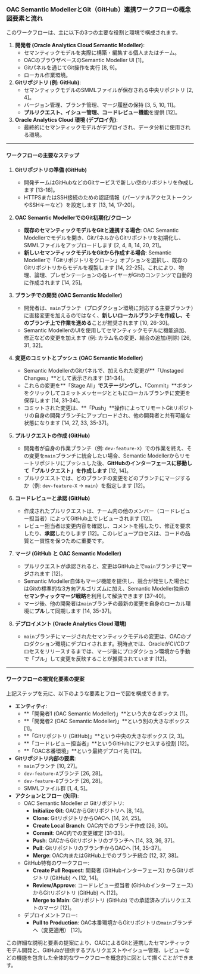 ### OAC Semantic ModellerとGit（GitHub）連携ワークフローの概念図要素と流れ

このワークフローは、主に以下の3つの主要な役割と環境で構成されます。

1.  **開発者 (Oracle Analytics Cloud Semantic Modeller)**:
    *   セマンティックモデルを実際に構築・編集する個人またはチーム。
    *   OACのブラウザベースのSemantic Modeller UI [1]。
    *   Gitパネルを通じてGit操作を実行 [8, 9]。
    *   ローカル作業環境。
2.  **Gitリポジトリ (例: GitHub)**:
    *   セマンティックモデルのSMMLファイルが保存される中央リポジトリ [2, 4]。
    *   バージョン管理、ブランチ管理、マージ履歴の保持 [3, 5, 10, 11]。
    *   **プルリクエスト、イシュー管理、コードレビュー機能**を提供 [12]。
3.  **Oracle Analytics Cloud 環境 (デプロイ先)**:
    *   最終的にセマンティックモデルがデプロイされ、データ分析に使用される環境。

---

#### ワークフローの主要なステップ

1.  **Gitリポジトリの準備 (GitHub)**
    *   開発チームはGitHubなどのGitサービスで新しい空のリポジトリを作成します [13-16]。
    *   HTTPSまたはSSH接続のための認証情報（パーソナルアクセストークンやSSHキーなど）を設定します [13, 14, 17-20]。

2.  **OAC Semantic ModellerでのGit初期化/クローン**
    *   **既存のセマンティックモデルをGitと連携する場合**: OAC Semantic Modellerでモデルを開き、GitパネルからGitリポジトリを初期化し、SMMLファイルをアップロードします [2, 4, 8, 14, 20, 21]。
    *   **新しいセマンティックモデルをGitから作成する場合**: Semantic Modellerで「Gitリポジトリをクローン」オプションを選択し、既存のGitリポジトリからモデルを複製します [14, 22-25]。これにより、物理、論理、プレゼンテーションの各レイヤーがGitのコンテンツで自動的に作成されます [14, 25]。

3.  **ブランチでの開発 (OAC Semantic Modeller)**
    *   開発者は、`main`ブランチ（プロダクション環境に対応する主要ブランチ）に直接変更を加えるのではなく、**新しいローカルブランチを作成し、そのブランチ上で作業を進める**ことが推奨されます [10, 26-30]。
    *   Semantic ModellerのUIを使用してセマンティックモデルに機能追加、修正などの変更を加えます (例: カラム名の変更、結合の追加/削除) [26, 31, 32]。

4.  **変更のコミットとプッシュ (OAC Semantic Modeller)**
    *   Semantic ModellerのGitパネルで、加えられた変更が**「Unstaged Changes」**として表示されます [31-34]。
    *   これらの変更を**「Stage All」**でステージングし、**「Commit」**ボタンをクリックしてコミットメッセージとともにローカルブランチに変更を保存します [14, 31-34]。
    *   コミットされた変更は、**「Push」**操作によってリモートGitリポジトリの自身の開発ブランチにアップロードされ、他の開発者と共有可能な状態になります [14, 27, 33, 35-37]。

5.  **プルリクエストの作成 (GitHub)**
    *   開発者が自身の作業ブランチ（例: `dev-feature-X`）での作業を終え、その変更を`main`ブランチに統合したい場合、Semantic Modellerからリモートリポジトリにプッシュした後、**GitHubのインターフェースに移動して「プルリクエスト」を作成します** [12, 14]。
    *   プルリクエストでは、どのブランチの変更をどのブランチにマージするか（例: `dev-feature-X` → `main`）を指定します [12]。

6.  **コードレビューと承認 (GitHub)**
    *   作成されたプルリクエストは、チーム内の他のメンバー（コードレビュー担当者）によってGitHub上でレビューされます [12]。
    *   レビュー担当者は変更内容を確認し、コメントを残したり、修正を要求したり、**承認**したりします [12]。このレビュープロセスは、コードの品質と一貫性を保つために重要です。

7.  **マージ (GitHub と OAC Semantic Modeller)**
    *   プルリクエストが承認されると、変更はGitHub上で`main`ブランチに**マージ**されます [12]。
    *   Semantic Modeller自体もマージ機能を提供し、競合が発生した場合にはGitの標準的な3方向アルゴリズムに加え、Semantic Modeller独自の**セマンティックマージ戦略**を利用して解決できます [37-40]。
    *   マージ後、他の開発者は`main`ブランチの最新の変更を自身のローカル環境に**プル**して同期します [14, 35-37]。

8.  **デプロイメント (Oracle Analytics Cloud 環境)**
    *   `main`ブランチにマージされたセマンティックモデルの変更は、OACのプロダクション環境にデプロイされます。現時点では、OracleがCI/CDプロセスをリリースするまでは、マージ後にプロダクション環境から手動で「プル」して変更を反映することが推奨されています [12]。

---

#### ワークフローの視覚化要素の提案

上記ステップを元に、以下のような要素とフローで図を構成できます。

*   **エンティティ**:
    *   **「開発者1 (OAC Semantic Modeller)」**という大きなボックス [1]。
    *   **「開発者2 (OAC Semantic Modeller)」**という別の大きなボックス [1]。
    *   **「Gitリポジトリ (GitHub)」**という中央の大きなボックス [2, 3]。
    *   **「コードレビュー担当者」**というGitHubにアクセスする役割 [12]。
    *   **「OAC本番環境」**という最終デプロイ先 [12]。
*   **Gitリポジトリ内部の要素**:
    *   `main`ブランチ [10, 27]。
    *   `dev-feature-A`ブランチ [26, 28]。
    *   `dev-feature-B`ブランチ [26, 28]。
    *   SMMLファイル群 [1, 4, 5]。
*   **アクションとフロー (矢印)**:
    *   OAC Semantic Modeller ⇄ Gitリポジトリ:
        *   **Initialize Git**: OACからGitリポジトリへ [8, 14]。
        *   **Clone**: GitリポジトリからOACへ [14, 24, 25]。
        *   **Create Local Branch**: OAC内でのブランチ作成 [26, 30]。
        *   **Commit**: OAC内での変更確定 [31-33]。
        *   **Push**: OACからGitリポジトリのブランチへ [14, 33, 36, 37]。
        *   **Pull**: GitリポジトリのブランチからOACへ [14, 35-37]。
        *   **Merge**: OAC内またはGitHub上でのブランチ統合 [12, 37, 38]。
    *   GitHub特有のワークフロー:
        *   **Create Pull Request**: 開発者 (GitHubインターフェース) からGitリポジトリ (GitHub) へ [12, 14]。
        *   **Review/Approve**: コードレビュー担当者 (GitHubインターフェース) からGitリポジトリ (GitHub) へ [12]。
        *   **Merge to Main**: Gitリポジトリ (GitHub) での承認済みプルリクエストのマージ [12]。
    *   デプロイメントフロー:
        *   **Pull to Production**: OAC本番環境からGitリポジトリの`main`ブランチへ（変更適用） [12]。

この詳細な説明と要素の提案により、OACによるGitと連携したセマンティックモデル開発と、GitHubが提供するプルリクエストやイシュー管理、レビューなどの機能を包含した全体的なワークフローを概念的に図として描くことができます。
